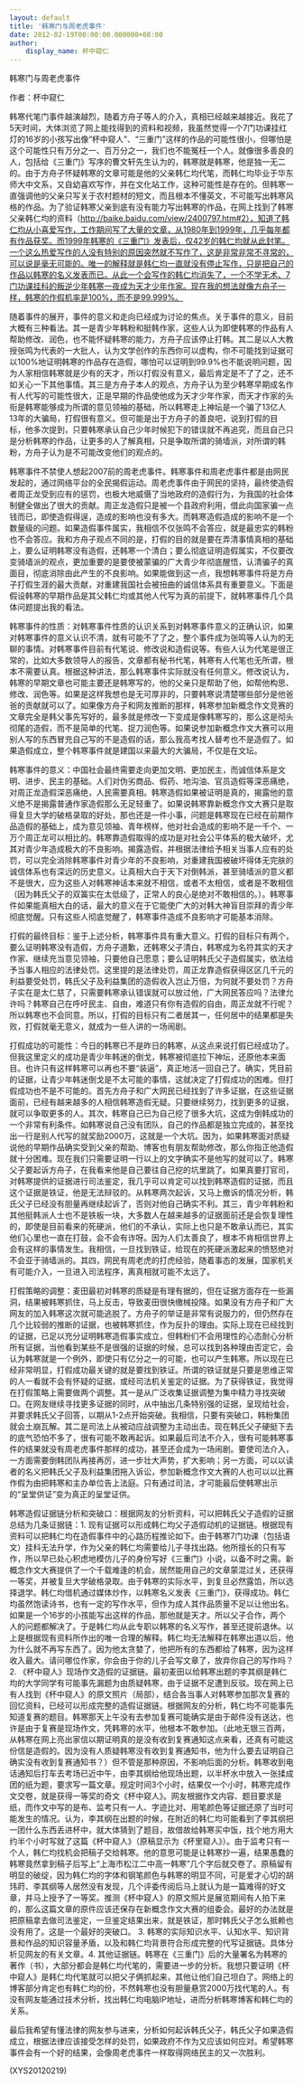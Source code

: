 ```yaml
---
layout: default
title: '韩寒门与周老虎事件'
date: 2012-02-19T00:00:00.000000+08:00
author:
    display_name: 杯中窥仁
---
```


韩寒门与周老虎事件

作者：杯中窥仁

韩寒代笔门事件越演越烈，随着方舟子等人的介入，真相已经越来越接近。我花了5天时间，大体浏览了网上能找得到的资料和视频，我虽然觉得一个7门功课挂红灯的16岁的小孩写出像“杯中窥人”、“三重门”这样的作品的可能性很小，但哪怕是这个可能性只有万分之一、百万分之一，我们也不能冤枉一个人。就像很多善良的人，包括给《三重门》写序的曹文轩先生认为的，韩寒就是韩寒，他是独一无二的。由于方舟子怀疑韩寒的文章可能是他的父亲韩仁均代笔，而韩仁均毕业于华东师大中文系，又自幼喜欢写作，并在文化站工作，这种可能性是存在的。但韩寒一直强调他的父亲只写关于农村题材的短文，而且根本不懂英文，不可能写出韩寒风格的作品。为了验证韩寒父亲到底有没有能力写出韩寒的作品，在网上找到了韩寒父亲韩仁均的资料（http://baike.baidu.com/view/2400797.htm#2），知道了韩仁均从小喜爱写作，工作期间写了大量的文章，从1980年到1999年，几乎每年都有作品获奖。而1999年韩寒的《三重门》发表后，仅42岁的韩仁均就从此封笔。一个这么热爱写作的人没有特别的原因突然就不写作了，这是非常非常不寻常的，可以说是毫无可能的。唯一的解释就是韩仁均一直就没有停止写作，只是把自己的作品以韩寒的名义发表而已。从此一个会写作的韩仁均消失了，一个不学无术、7门功课挂科的叛逆少年韩寒一夜成为天才少年作家。现在我的想法就像方舟子一样，韩寒的作假机率是100%，而不是99.999%。

随着事件的展开，事件的意义和走向已经成为讨论的焦点。关于事件的意义，目前大概有三种看法。其一是青少年韩粉和挺韩作家，这些人认为即使韩寒的作品有人帮助修改、润色，也不能怀疑韩寒的能力，方舟子应该停止打韩。其二是以人大教授张鸣为代表的一大批人，认为文学创作的东西你可以虚构，你不可能找到证据可以100%地证明韩寒的作品存在造假，哪怕可以证明到99.9%也不能说明问题，因为人家相信韩寒就是少有的天才，所以打假没有意义，最后肯定是不了了之，还不如关心一下其他事情。其三是方舟子本人的观点，方舟子认为至少韩寒早期成名作有人代写的可能性很大，正是早期的作品使他成为天才少年作家，而天才作家的头衔是韩寒能够成为所谓的意见领袖的基础，所以韩寒走上神坛是一个骗了13亿人13年的大骗局，打假很有意义。但可能是出于方舟子的善良吧，说到打假的目标，他多次提到，只要韩寒承认自己少年时候犯下的错误就不再追究，而且自己只是分析韩寒的作品，让更多的人了解真相，只是争取所谓的骑墙派，对所谓的韩粉，方舟子认为是不可能改变他们的观点的。

韩寒事件不禁使人想起2007前的周老虎事件。韩寒事件和周老虎事件都是由网民发起的，通过网络平台的全民揭假运动。周老虎事件由于网民的坚持，最终使造假者周正龙受到应有的惩罚，也极大地威慑了当地政府的造假行为，为我国的社会体制健全做出了很大的贡献。周正龙造假只是被一个县政府利用，借此向国家骗一点钱而已，即使造假得逞，造成的影响也没有多大。而韩寒造假造成的影响不是一个数量级的问题。如果造假事件属实，我相信不仅张鸣不会答应，就是最忠实的韩粉也不会答应。我和方舟子观点不同的是，打假的目的就是要在弄清事情真相的基础上，要么证明韩寒没有造假，还韩寒一个清白；要么彻底证明造假属实，不仅要改变骑墙派的观点，更加重要的是要使被蒙骗的广大青少年彻底醒悟，认清骗子的真面目，彻底消除由此产生的不良影响。如果能做到这一点，我想韩寒事件将是方舟子打假生涯的最大贡献，对重建我国社会被扭曲的诚信体系具有重要意义。下面是假设韩寒的早期作品是其父韩仁均或其他人代写为真的前提下，就韩寒事件几个具体问题提出我的看法。

韩寒事件的性质：对韩寒事件性质的认识关系到对韩寒事件意义的正确认识，如果对韩寒事件的意义认识不清，就有可能不了了之，整个事件成为张鸣等人认为的无聊的事情。对韩寒事件目前有代笔说、修改说和造假说等。有些人认为代笔是很正常的，比如大多数领导人的报告，文章都有秘书代笔，韩寒有人代笔也无所谓，根本不需要认真。根据这种讲法，那么韩寒事件实际就没有任何意义。修改说认为，韩寒的早期文章也可能主要还是韩寒写的，他的父亲只是帮助了他，如帮他构思、修改、润色等。如果是这样我想也是无可厚非的，只要韩寒说清楚哪些部分是他爸爸的贡献就可以了。如果像方舟子和网友推断的那样，韩寒参加新概念作文竞赛的文章完全是韩父事先写好的，最多就是修改一下变成是像韩寒写的，那么这是彻头彻尾的造假，而不是简单的代笔、捉刀润色等。如果说参加新概念作文大赛可以用别人写的东西冒充自己写的不是造假的话，那么我高考找人替考也不是造假了。如果造假成立，整个韩寒事件就是建国以来最大的大骗局，不仅是在文坛。

韩寒事件的意义：中国社会最终需要走向更加文明、更加民主，而诚信体系是文明、进步、民主的基础。人们对伪劣商品、假药、地沟油、官员造假等深恶痛绝，对周正龙造假深恶痛绝，人民需要真相。韩寒造假如果被证明是真的，揭露他的意义绝不是揭露普通作家造假那么无足轻重了。如果说韩寒靠新概念作文大赛只是取得复旦大学的破格录取的好处，那也还是一件小事，问题是韩寒现在已经在前期作品造假的基础上，成为意见领袖、青年榜样，他对社会造成的影响不是一千个、一万个周正龙可以相比的。韩寒靠造假取得的成功是对社会公平体系的极大破坏，尤其对青少年造成极大的不良影响。揭露造假，并根据法律给予相关当事人应有的处罚，可以完全消除韩寒事件对青少年的不良影响，对重建我国被破坏得体无完肤的诚信体系也有深远的历史意义。让真相大白于天下对倒韩派，甚至骑墙派的意义都不是很大，应为这些人对韩寒神话本来就不相信，或者不太相信，或者是不敢相信（因为韩氏父子的双簧实在太低级了，正常人的良心是绝对不敢相信的。）。韩寒事件如果能真相大白的话，最大的意义在于它能使广大的对韩大神盲目崇拜的青少年彻底觉醒。只有这些人彻底觉醒了，韩寒事件造成不良影响才可能基本消除。

打假的最终目标：鉴于上述分析，韩寒事件具有重大意义。打假的目标只有两个，要么证明韩寒没有造假，方舟子道歉，还韩寒父子清白，韩寒成为名符其实的天才作家、继续充当意见领袖，只要他自己愿意；要么证明韩氏父子造假属实，依法给予当事人相应的法律处罚。这里提的是法律处罚，周正龙靠造假获得区区几千元的利益要受处罚，韩氏父子及利益集团的造假收入岂止万倍，为何就不要处罚？方舟子实在是太仁慈了，只需要韩寒承认错误就可以放过他，广大网民答应吗？法律允许吗？韩寒自己在呼吁民主、自由，难道只有你有造假的自由，周正龙就不行呢？所以韩寒也不会同意。所以，打假的目标只有二者居其一，任何居中的结果都是失败，打假就毫无意义，就成为一些人讲的一场闹剧。

打假成功的可能性：今日的韩寒已不是昨日的韩寒，从这点来说打假已经成功了。但我这里定义的成功是青少年韩迷的倒戈，韩寒被彻底拉下神坛，还原他本来面目。也许只有这样韩寒可以再也不要“装逼”，真正地活一回自己了。确实，凭目前的证据，让青少年韩迷倒戈是不太可能的事情，这就决定了打假成功的困难。但打假成功也不是不可能的。首先方舟子和广大网民已经找到了许多证据，在这些证据面前，已经有越来越多的人相信韩寒造假无疑。只要继续努力，找到更多的证据，就可以争取更多的人。其次，韩寒自己已为自己挖了很多大坑，这成为倒韩成功的一个非常有利条件。如韩寒说自己没有团队，自己的作品都是独立完成的，甚至找出一行是别人代写的就奖励2000万，这就是一个大坑。因为，如果韩寒面对质疑说他的早期作品确实受到父亲的帮助、博客也有朋友帮助修改，那么你指正他造假就十分困难。现在我们只需要证明一行以上的文字确实不是他写的就可以了。韩寒父子要起诉方舟子，在我看来他是自己要往自己挖的坑里跳了。如果真要打官司，对韩寒提供的证据进行司法鉴定，我几乎可以肯定可以找到韩寒造假的证据，而且这个证据是铁证，他是无法辩驳的。从韩寒两次起诉，又马上撤诉的情况分析，韩氏父子已经没有胆量再继续起诉了，否则对他自己确实不利。其三，青少年韩粉和其他挺韩派人士也不是铁板一块，大多数人在越来越多的证据面前还是会恢复理性的，即使是目前看来的死硬派，他们的不承认，实际上也只是不敢承认而已，其实他们心里也一直在打鼓，会不会有诈呀。因为人们太善良了，根本不肯相信世界上会有这样的事情发生。我相信，一旦找到铁证，给现在的死硬派激起来的愤怒绝对不会亚于骑墙派的。其四，网民有周老虎的打虎经验，随着事态的发展，国家机关有可能介入，一旦进入司法程序，离真相就可能不太远了。

打假策略的调整：麦田最初对韩寒的质疑是有理有据的，但在证据方面存在一些漏洞，结果被韩寒抓住，马上反击，导致麦田很快缴械投降。如果没有方舟子和广大网友的加入韩寒这次就可能逃脱了。方舟子的举证是非常有说服力的，但仍然存在几个比较弱的推断的证据，也被韩寒抓住，作为反扑的理由。实际上现在已经找到的证据，已足以充分证明韩寒造假事实成立，但韩粉们不会用理性的心态耐心分析所有证据，当他看到某些不是很强的证据的时候，总可以找到各种理由否定它，会认为韩寒就是一个例外，即使只有亿分之一的可能，也可以产生韩寒。所以现在已经非常明显，打假成功最关键的就是要找到铁证。所谓的铁证就是只要是思维正常的人一看就不会有怀疑的证据，或经司法机关鉴定的证据。为了获得铁证，我觉得在打假策略上需要做两个调整。其一是从广泛收集证据调整为集中精力寻找突破口。在网友继续寻找更多证据的同时，从中抽出几条特别强的证据，呈现给社会，并要求韩氏父子回答，以期从1-2点开始突破。我相信，只要有突破口，韩粉集团就会土崩瓦解。其二是司法上从被动应战调整为主动出击。现在韩氏父子硬挺下去的底气恐怕不多了，很有可能不敢再起诉。如果最后司法不介入，很有可能韩寒事件的结果就没有周老虎事件那样的成功，甚至还会成为一场闹剧。要使司法介入，一方面需要倒韩团队再接再厉，进一步壮大声势，扩大影响；另一方面，可以以读者的名义把韩氏父子及利益集团拖入诉讼，参加新概念作文大赛的人也可以以比赛作假为由把韩寒和主办单位告上法庭。只有通过司法，才可能最后使韩寒出示的“呈堂供证”变为真正的呈堂证供。

韩寒造假证据链分析和突破口：根据网友的分析资料，可以把韩氏父子造假的证据总结为几条证据链：1. 现有证据可以形成韩仁均父子造假动机的证据链。根据现有资料可以把韩仁均在造假事件中的心路历程推论如下。由于韩寒7门功课（包括语文）挂科无法升学，作为父亲的韩仁均需要给儿子寻找出路。他所擅长的只有写作，所以早已处心积虑地模仿儿子的身份写好《三重门》小说，以备不时之需。新概念作文大赛提供了一个千载难逢的机会，居然能用自己的文章蒙混过关，还获得一等奖，并被复旦大学破格录取。由于韩寒的实际水平，到复旦必然露馅，所以选择退学。韩仁均借机通过媒体炒作，以韩寒名义发表《三重门》，获得成功。韩仁均虽然饱读诗书，也有一定的写作水平，但作为成人其作品质量不足以让他出名。如果是一个16岁的小孩能写出这样的作品，那他就是天才。所以父子合作，两个人的问题都解决了。于是韩仁均从此专职以韩寒的名义写作，甚至还提前退休。以上是根据现有资料所作出的唯一合理的解释。韩仁均无法解释在韩寒出道以后，他为什么就不再写东西了。因为他太贪婪了，他把所有的东西都给了韩寒，因为这样收入最大。请问哪位作家，你会由于你的儿子会写文章了，放弃你自己的写作吗？2. 《杯中窥人》现场作文造假的证据链。最初麦田以给韩寒出题的李其纲是韩仁均的大学同学有可能事先漏题为由质疑韩寒，由于证据不足遭到反驳。现在网上已有人找到《杯中窥人》的原文照片（局部），结合各当事人对韩寒参加那次复赛的回忆资料，已经可以形成完整的造假证据链。根据网友的分析，韩仁均不可能事先知道复赛的题目。韩寒那天上午没有去参加复赛可能确实是由于邮件没有送达，也许是由于复赛是现场作文，凭韩寒的水平，他根本不敢参加。（此地无银三百两，从韩寒在网上亮出家信以期证明真的是没有收到复赛通知这点来看，还真有可能这份信是造假的。因为没有人质疑韩寒没有收到复赛通知书，他为什么要去证明自己确实没有收到复赛通知书？）但不管是那种原因，不影响后面的分析。韩寒收到电话通知后打车去考场已近中午，由李其纲给他现场出题，以半杯水中放入一张揉成团的纸为题，要求写一篇文章。规定时间3个小时，结果仅一个小时，韩寒完成作文交卷，就是获得一等奖的奇文《杯中窥人》。网友根据作文内容、题目要求是纸，而作文中写的是布、监考只有一人、字迹比对、用笔颜色等证据还原了当时可能发生的情况。认为，李其纲在出题的时候，在附近的韩仁均可能看到了李其纲把一团什么东西丢进杯中，就大体猜到了题目，故借故给韩寒买中饭，找个地方用大约半个小时写就了这篇《杯中窥人》（原稿显示为《杯里窥人》）。由于监考只有一个人，韩仁均找机会把稿子交给韩寒。他的意思可能是让韩寒抄一遍，结果愚蠢的韩寒竟然拿到稿子后写上“上海市松江二中高一韩寒”几个字后就交卷了。原稿留有明显的破绽，因为韩仁均的字体和钢笔颜色与韩寒的明显不同，可是爱才心切的胡玮莳、李其纲等人居然没有发现，几个评委传阅后马上就认为是一篇难得的好文章，并马上授予了一等奖。推测《杯中窥人》的原文照片是展览期间有人拍下来的，那么这篇文章的原件应该还保存在新概念作文大赛的组委会。最好的办法就是把原稿拿去做司法鉴定，一旦鉴定结果出来，就是铁证，那时韩氏父子怎么抵赖也没有用了。这是一个最好的突破口。 3. 韩寒的实际知识水平、认知水平、知识背景和作品的知识容量矛盾，以及和韩仁均背景符合形成完整的代写证据链。具体分析见网友的有关文章。4. 其他证据链。韩寒在《三重门》后的大量署名为韩寒的著作（书），大部分都会是韩仁均代笔的，需要进一步的分析。我想只要证明《杯中窥人》是韩仁均代笔就可以把父子俩抓起来，其他让他们自己坦白了。网络上的博客部分肯定也有韩仁均的份，不然韩寒也没有胆量悬赏2000万找代笔的人。有没有网友能通过技术分析，找出韩仁均电脑IP地址，进而分析韩寒博客和韩仁均的关系。

最后我希望有懂法律的网友参与进来，分析如何起诉韩氏父子，韩氏父子如果造假成立，根据法律应该接受怎样的处罚，如果政府不作为又应该如何应对。希望韩寒事件会有一个好的结果，会像周老虎事件一样取得网络民主的又一次胜利。

(XYS20120219)

